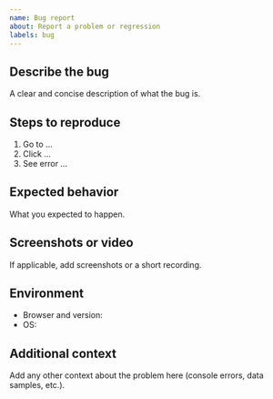 ```yaml
---
name: Bug report
about: Report a problem or regression
labels: bug
---
```


## Describe the bug
A clear and concise description of what the bug is.

## Steps to reproduce
1. Go to ...
2. Click ...
3. See error ...

## Expected behavior
What you expected to happen.

## Screenshots or video
If applicable, add screenshots or a short recording.

## Environment
- Browser and version:
- OS:

## Additional context
Add any other context about the problem here (console errors, data samples, etc.).
